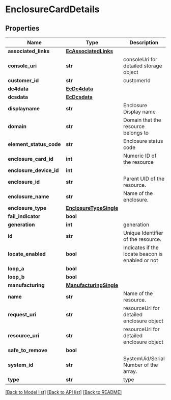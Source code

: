 # EnclosureCardDetails

## Properties
Name | Type | Description | Notes
------------ | ------------- | ------------- | -------------
**associated_links** | [**EcAssociatedLinks**](EcAssociatedLinks.md) |  | [optional] 
**console_uri** | **str** | consoleUri for detailed storage object | [optional] 
**customer_id** | **str** | customerId | [optional] 
**dc4data** | [**EcDc4data**](EcDc4data.md) |  | [optional] 
**dcsdata** | [**EcDcsdata**](EcDcsdata.md) |  | [optional] 
**displayname** | **str** | Enclosure Display name | [optional] 
**domain** | **str** | Domain that the resource belongs to | [optional] 
**element_status_code** | **str** | Enclosure status code | [optional] 
**enclosure_card_id** | **int** | Numeric ID of the resource | [optional] 
**enclosure_device_id** | **int** |  | [optional] 
**enclosure_id** | **str** | Parent UID of the resource. | [optional] 
**enclosure_name** | **str** | Name of the enclosure. | [optional] 
**enclosure_type** | [**EnclosureTypeSingle**](EnclosureTypeSingle.md) |  | [optional] 
**fail_indicator** | **bool** |  | [optional] 
**generation** | **int** | generation | [optional] 
**id** | **str** | Unique Identifier of the resource. | [optional] 
**locate_enabled** | **bool** | Indicates if the locate beacon is enabled or not | [optional] 
**loop_a** | **bool** |  | [optional] 
**loop_b** | **bool** |  | [optional] 
**manufacturing** | [**ManufacturingSingle**](ManufacturingSingle.md) |  | [optional] 
**name** | **str** | Name of the resource. | [optional] 
**request_uri** | **str** | resourceUri for detailed enclosure object | [optional] 
**resource_uri** | **str** | resourceUri for detailed enclosure object | [optional] 
**safe_to_remove** | **bool** |  | [optional] 
**system_id** | **str** | SystemUid/Serial Number  of the array. | [optional] 
**type** | **str** | type | [optional] 

[[Back to Model list]](../README.md#documentation-for-models) [[Back to API list]](../README.md#documentation-for-api-endpoints) [[Back to README]](../README.md)


